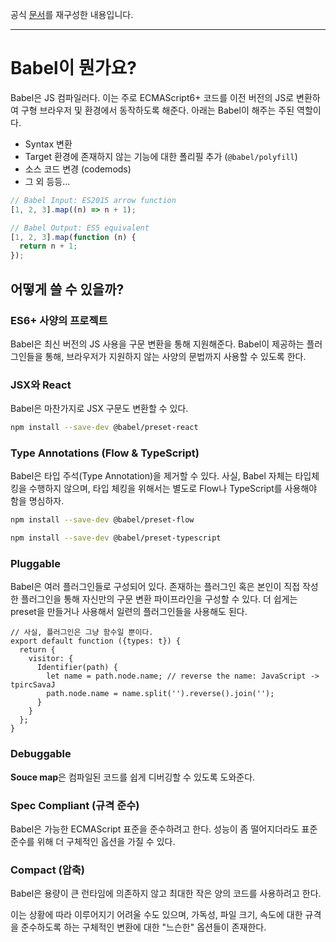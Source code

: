 공식 [문서](https://babeljs.io/docs/en/)를 재구성한 내용입니다.

---

# Babel이 뭔가요?

Babel은 JS 컴파일러다. 이는 주로 ECMAScript6+ 코드를 이전 버전의 JS로 변환하여 구형 브라우저 및 환경에서 동작하도록 해준다. 아래는 Babel이 해주는 주된 역할이다.

- Syntax 변환
- Target 환경에 존재하지 않는 기능에 대한 폴리필 추가 (`@babel/polyfill`)
- 소스 코드 변경 (codemods)
- 그 외 등등...

```js
// Babel Input: ES2015 arrow function
[1, 2, 3].map((n) => n + 1);

// Babel Output: ES5 equivalent
[1, 2, 3].map(function (n) {
  return n + 1;
});
```

## 어떻게 쓸 수 있을까?

### ES6+ 사양의 프로젝트

Babel은 최신 버전의 JS 사용을 구문 변환을 통해 지원해준다. Babel이 제공하는 플러그인들을 통해, 브라우저가 지원하지 않는 사양의 문법까지 사용할 수 있도록 한다.

### JSX와 React

Babel은 마찬가지로 JSX 구문도 변환할 수 있다.

```bash
npm install --save-dev @babel/preset-react
```

### Type Annotations (Flow & TypeScript)

Babel은 타입 주석(Type Annotation)을 제거할 수 있다. 사실, Babel 자체는 타입체킹을 수행하지 않으며, 타입 체킹을 위해서는 별도로 Flow나 TypeScript를 사용해야 함을 명심하자.

```bash
npm install --save-dev @babel/preset-flow
```

```bash
npm install --save-dev @babel/preset-typescript
```

### Pluggable

Babel은 여러 플러그인들로 구성되어 있다. 존재하는 플러그인 혹은 본인이 직접 작성한 플러그인을 통해 자신만의 구문 변환 파이프라인을 구성할 수 있다. 더 쉽게는 preset을 만들거나 사용해서 일련의 플러그인들을 사용해도 된다.

```
// 사실, 플러그인은 그냥 함수일 뿐이다.
export default function ({types: t}) {
  return {
    visitor: {
      Identifier(path) {
        let name = path.node.name; // reverse the name: JavaScript -> tpircSavaJ
        path.node.name = name.split('').reverse().join('');
      }
    }
  };
}
```

### Debuggable

**Souce map**은 컴파일된 코드를 쉽게 디버깅할 수 있도록 도와준다.

### Spec Compliant (규격 준수)

Babel은 가능한 ECMAScript 표준을 준수하려고 한다. 성능이 좀 떨어지더라도 표준 준수를 위해 더 구체적인 옵션을 가질 수 있다.

### Compact (압축)

Babel은 용량이 큰 런타임에 의존하지 않고 최대한 작은 양의 코드를 사용하려고 한다.

이는 상황에 따라 이루어지기 어려울 수도 있으며, 가독성, 파일 크기, 속도에 대한 규격을 준수하도록 하는 구체적인 변환에 대한 "느슨한" 옵션들이 존재한다.

